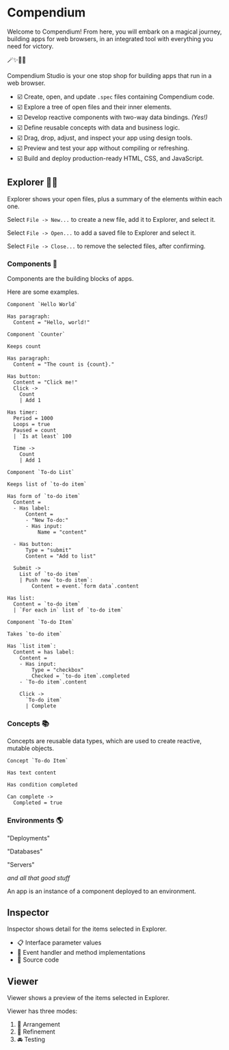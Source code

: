 # Compendium

Welcome to Compendium! From here, you will embark on a magical journey, building apps for  web browsers, in an integrated tool with everything you need for victory.

🪄✨💖🌺

Compendium Studio is your one stop shop for building apps that run in a web browser.

- ☑️ Create, open, and update `.spec` files containing Compendium code.
- ☑️ Explore a tree of open files and their inner elements.
- ☑️ Develop reactive components with two-way data bindings. _(Yes!)_
- ☑️ Define reusable concepts with data and business logic.
- ☑️ Drag, drop, adjust, and inspect your app using design tools.
- ☑️ Preview and test your app without compiling or refreshing.
- ☑️ Build and deploy production-ready HTML, CSS, and JavaScript.

## Explorer 🧑‍🚀

Explorer shows your open files, plus a summary of the elements within each one.

Select `File -> New...` to create a new file, add it to Explorer, and select it.

Select `File -> Open...` to add a saved file to Explorer and select it.

Select `File -> Close...` to remove the selected files, after confirming.

### Components 🧱

Components are the building blocks of apps.

Here are some examples.

```
Component `Hello World`

Has paragraph:
  Content = "Hello, world!"

```

```
Component `Counter`

Keeps count

Has paragraph:
  Content = "The count is {count}."

Has button:
  Content = "Click me!"
  Click ->
    Count
    | Add 1

Has timer:
  Period = 1000
  Loops = true
  Paused = count
  | `Is at least` 100

  Time ->
    Count
    | Add 1

```

```
Component `To-do List`

Keeps list of `to-do item`

Has form of `to-do item`
  Content =
  - Has label:
      Content =
      - "New To-do:"
      - Has input:
          Name = "content"

  - Has button:
      Type = "submit"
      Content = "Add to list"

  Submit ->
    List of `to-do item`
    | Push new `to-do item`:
        Content = event.`form data`.content

Has list:
  Content = `to-do item`
  | `For each in` list of `to-do item`

```

```
Component `To-do Item`

Takes `to-do item`

Has `list item`:
  Content = has label:
    Content =
    - Has input:
        Type = "checkbox"
        Checked = `to-do item`.completed
    - `To-do item`.content

    Click ->
      `To-do item`
      | Complete

```

### Concepts 📚

Concepts are reusable data types, which are used to create reactive, mutable objects.

```
Concept `To-do Item`

Has text content

Has condition completed

Can complete ->
  Completed = true

```

### Environments 🌎

"Deployments"

"Databases"

"Servers"

_and all that good stuff_

An app is an instance of a component deployed to an environment.

## Inspector

Inspector shows detail for the items selected in Explorer.

- 📋 Interface parameter values
- 📢 Event handler and method implementations
- 💎 Source code

## Viewer

Viewer shows a preview of the items selected in Explorer.

Viewer has three modes:

1. 🧩 Arrangement
2. 🎨 Refinement
3. 🚘 Testing
